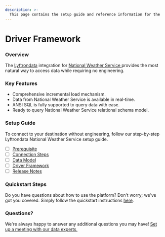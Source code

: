 ```yaml
---
description: >-
  This page contains the setup guide and reference information for the National Weather Service source connector.
---
```


# Driver Framework

### Overview

The [Lyftrondata](https://www.lyftrondata.com/) integration for [National Weather Service](https://www.lyftrondata.com/integration/national-weather-service/)[ ](https://www.lyftrondata.com/integration/national-weather-service/)provides the most natural way to access data while requiring no engineering.

### Key Features

* Comprehensive incremental load mechanism.
* Data from National Weather Service is available in real-time.&#x20;
* ANSI SQL is fully supported to query data with ease.
* Ready to query National Weather Service relational schema model.

### Setup Guide

To connect to your destination without engineering, follow our step-by-step Lyftrondata National Weather Service setup guide.

* [ ] [Prerequisite](../../weather-analytics/national-weather-service/prerequisite.md)
* [ ] [Connection Steps](../../weather-analytics/national-weather-service/connection-steps.md)
* [ ] [Data Model](../../weather-analytics/national-weather-service/data-model/)
* [ ] [Driver Framework](../../weather-analytics/national-weather-service/driver-framework/)
* [ ] [Release Notes](../../weather-analytics/national-weather-service/release-notes.md)

### Quickstart Steps

Do you have questions about how to use the platform? Don't worry; we've got you covered. Simply follow the quickstart instructions [here](../../../quickstart-steps.md).

### Questions? <a href="#questions" id="questions"></a>

We're always happy to answer any additional questions you may have! [Set up a meeting with our data experts.](https://www.lyftrondata.com/book-a-meeting/)


